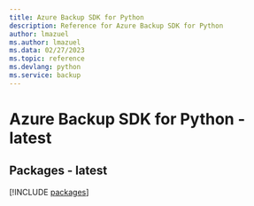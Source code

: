 ```yaml
---
title: Azure Backup SDK for Python
description: Reference for Azure Backup SDK for Python
author: lmazuel
ms.author: lmazuel
ms.data: 02/27/2023
ms.topic: reference
ms.devlang: python
ms.service: backup
---
```

# Azure Backup SDK for Python - latest
## Packages - latest
[!INCLUDE [packages](backup-index.md)]